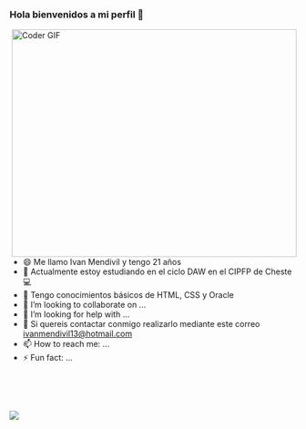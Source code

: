 ### Hola bienvenidos a mi perfil 👋

<img align="right" src="https://media.giphy.com/media/SWoSkN6DxTszqIKEqv/giphy.gif" alt="Coder GIF" width="500" height="400">

- 😄 Me llamo Ivan Mendivil y tengo 21 años
- 🔭 Actualmente estoy estudiando en el ciclo DAW en el CIPFP de Cheste💻
- 🎲 Tengo conocimientos básicos de HTML, CSS y Oracle
- 👯 I’m looking to collaborate on ...
- 🤔 I’m looking for help with ...
- 💬 Si quereis contactar conmigo realizarlo mediante este correo ivanmendivil13@hotmail.com
- 📫 How to reach me: ...
- ⚡ Fun fact: ...
<br>

<br><br>
<a href="https://github.com/ankitwarbhe">
  <img align="center" src="https://github-readme-stats.vercel.app/api/top-langs/?username=Ivan_Mend&theme=dark">
</a>
